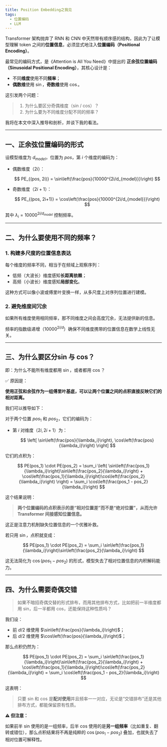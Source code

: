 ```yaml
---
title: Position Embedding之我见
tags:
  - 位置编码
  - LLM
---
```


Transformer 架构抛弃了 RNN 和 CNN 中天然带有顺序感的结构，因此为了让模型理解 token 之间的**位置信息**，必须显式地注入**位置编码（Positional Encoding）**。

最常见的编码方式，是《Attention is All You Need》中提出的 **正余弦位置编码（Sinusoidal Positional Encoding）**，其核心设计是：

* 不同**维度**使用不同**频率**；
* **偶数维**使用 $\sin$，**奇数维**使用 $\cos$。

这引发两个问题：

> 1. 为什么要区分奇偶维度（sin / cos）？
> 2. 为什么要为不同维度分配不同的频率？

我将在本文中深入推导和剖析，并谈下我的看法。

---

## 一、正余弦位置编码的形式

设模型维度为 $d_{model}$，位置为 $pos$，第 $i$ 个维度的编码为：

* 偶数维度（$2i$）：

  $$
  PE_{(pos, 2i)} = \sin\left(\frac{pos}{10000^{2i/d_{model}}}\right)
  $$

* 奇数维度（$2i+1$）：

  $$
  PE_{(pos, 2i+1)} = \cos\left(\frac{pos}{10000^{2i/d_{model}}}\right)
  $$

其中 $\lambda_i = 10000^{2i/d_{model}}$ 控制频率。

---

## 二、为什么要使用不同的频率？

### 1. **构建多尺度的位置信息表达**

每个维度的频率不同，相当于在频域上观察序列：

* 低频（大波长）维度感知**长距离依赖**；
* 高频（小波长）维度感知**局部变化**。

这种方式可以像小波或傅里叶变换一样，从多尺度上对序列位置进行建模。

### 2. **避免维度间冗余**

如果所有维度使用相同频率，那不同维度之间会高度冗余，无法提供新的信息。

频率的指数级递增（$10000^{2i/d}$）确保不同维度携带的位置信息在数学上线性无关。

---

## 三、为什么要区分sin 与 cos？

即：为什么不能所有维度都用 $\sin$，或者都用 $\cos$？

✅ 原因是：

**使用正弦和余弦作为一组傅里叶基底，可以让两个位置之间的点积直接反映它们的相对距离。**

我们可以推导如下：

对于两个位置 $pos_1$ 和 $pos_2$，它们的编码为：

* 第 $i$ 对维度（$2i, 2i+1$）为：

  $$
  \left[ \sin\left(\frac{pos}{\lambda_i}\right), \cos\left(\frac{pos}{\lambda_i}\right) \right]
  $$

它们的点积为：

$$
PE(pos_1) \cdot PE(pos_2)
= \sum_i \left( \sin\left(\frac{pos_1}{\lambda_i}\right)\sin\left(\frac{pos_2}{\lambda_i}\right) + \cos\left(\frac{pos_1}{\lambda_i}\right)\cos\left(\frac{pos_2}{\lambda_i}\right) \right)
= \sum_i \cos\left(\frac{pos_1 - pos_2}{\lambda_i}\right)
$$

这个结果说明：

> **两个位置编码的点积表示的是“相对位置差”而不是“绝对位置”，从而允许 Transformer 间接感知位置信息。**

这正是注意力机制缺失位置信息的一个优雅补救。

若只用 $\sin$，点积就变成：

$$
PE(pos_1) \cdot PE(pos_2) = \sum_i \sin\left(\frac{pos_1}{\lambda_i}\right)\sin\left(\frac{pos_2}{\lambda_i}\right)
$$

这无法简化为 $\cos(pos_1 - pos_2)$ 的形式，模型失去了相对位置信息的内积解码能力。

---

## 四、为什么需要奇偶交错


> 如果不暗招奇偶交替的形式排布，而用其他排布方式，比如把前一半维度都用 sin，后一半都用 cos，还能保持这种性质吗？

我们设：

* 前 $d/2$ 维使用 $\sin\left(\frac{pos}{\lambda_i}\right)$；
* 后 $d/2$ 维使用 $\cos\left(\frac{pos}{\lambda_i}\right)$；

那么点积仍然为：

$$
PE(pos_1) \cdot PE(pos_2) = \sum_i \sin\left(\frac{pos_1}{\lambda_i}\right)\sin\left(\frac{pos_2}{\lambda_i}\right) + \cos\left(\frac{pos_1}{\lambda_i}\right)\cos\left(\frac{pos_2}{\lambda_i}\right) = \sum_i \cos\left(\frac{pos_1 - pos_2}{\lambda_i}\right)
$$

这表明：

> 只要 sin 和 cos 是**配对使用**并且频率一一对应，无论是“交错排布”还是其他排布方式，都能保留原有性质。

**⚠️ 但注意：**

如果前半 sin 使用的是一组频率，后半 cos 使用的是**另一组频率**（比如重复、翻转或错位），那么点积结果将不再是纯粹的 $\cos(pos_1 - pos_2)$ 叠加，也就失去了相对位置可解释性。


